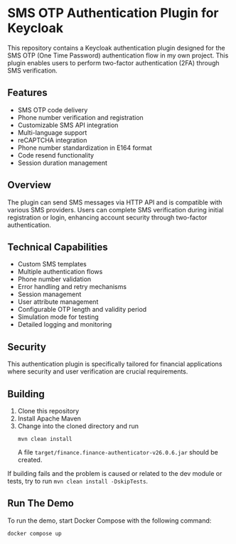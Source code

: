 # SMS OTP Authentication Plugin for Keycloak

This repository contains a Keycloak authentication plugin designed for the SMS OTP (One Time Password) authentication flow in my own project. This plugin enables users to perform two-factor authentication (2FA) through SMS verification.

## Features

- SMS OTP code delivery
- Phone number verification and registration
- Customizable SMS API integration
- Multi-language support
- reCAPTCHA integration
- Phone number standardization in E164 format
- Code resend functionality
- Session duration management

## Overview

The plugin can send SMS messages via HTTP API and is compatible with various SMS providers. Users can complete SMS verification during initial registration or login, enhancing account security through two-factor authentication.

## Technical Capabilities

- Custom SMS templates
- Multiple authentication flows
- Phone number validation
- Error handling and retry mechanisms
- Session management
- User attribute management
- Configurable OTP length and validity period
- Simulation mode for testing
- Detailed logging and monitoring

## Security

This authentication plugin is specifically tailored for financial applications where security and user verification are crucial requirements.

## Building

1. Clone this repository
1. Install Apache Maven
1. Change into the cloned directory and run
   ```shell
   mvn clean install
   ```
   A file `target/finance.finance-authenticator-v26.0.6.jar` should be created.

If building fails and the problem is caused or related to the dev module or tests, try to run `mvn clean install -DskipTests`.

## Run The Demo
To run the demo, start Docker Compose with the following command:
```shell
docker compose up
```
